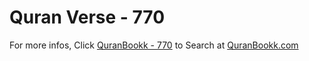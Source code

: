 # Quran Verse - 770 

For more infos, Click [QuranBookk - 770](https://www.quranbookk.com/quran/search?q=770) to Search at [QuranBookk.com](http://quranbookk.com/)